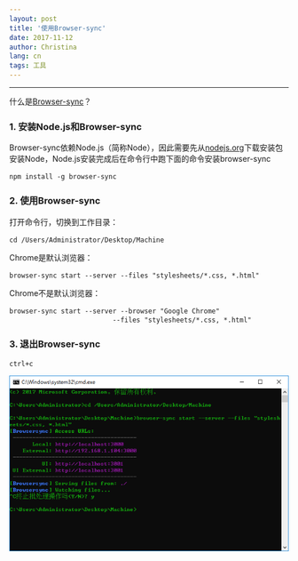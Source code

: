 ```yaml
---
layout: post
title: '使用Browser-sync'
date: 2017-11-12
author: Christina
lang: cn
tags: 工具
---
```


---

什么是[Browser-sync](https://www.browsersync.io/ )？

### 1. 安装Node.js和Browser-sync    

Browser-sync依赖Node.js（简称Node），因此需要先从[nodejs.org](https://nodejs.org/en/)下载安装包安装Node，Node.js安装完成后在命令行中跑下面的命令安装browser-sync

<pre><code class="language-css">npm install -g browser-sync</code></pre>


### 2. 使用Browser-sync 

打开命令行，切换到工作目录：  

<pre><code class="language-css">cd /Users/Administrator/Desktop/Machine</code></pre>

Chrome是默认浏览器：

<pre><code class="language-css">browser-sync start --server --files "stylesheets/*.css, *.html"</code></pre>    

Chrome不是默认浏览器：    

<pre><code class="language-css">browser-sync start --server --browser "Google Chrome"
                          --files "stylesheets/*.css, *.html"</code></pre>   

### 3. 退出Browser-sync 

<pre><code class="language-css">ctrl+c</code></pre>

![](/assets/img/browser-sync.png)


